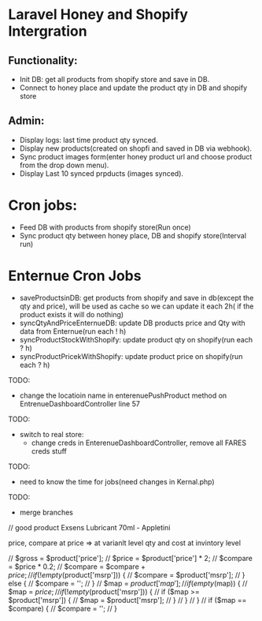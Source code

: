 # Laravel Honey and Shopify Intergration
## Functionality:
- Init DB: get all products from shopify store and save in DB.
- Connect to honey place and update the product qty in DB and shopify store
## Admin:
- Display logs: last time product qty synced.
- Display new products(created on shopfi and saved in DB via webhook).
- Sync product images form(enter honey product url and choose product from the drop down menu).
- Display Last 10 synced prpducts (images synced).


# Cron jobs:
- Feed DB with products from shopify store(Run once)
- Sync product qty between honey place, DB and shopify store(Interval run)


# Enternue Cron Jobs
- saveProductsinDB: get products from shopify and save in db(except the qty and price), will be used as cache
so we can update it each 2h( if the product exists it will do nothing)
- syncQtyAndPriceEnternueDB: update DB products price and Qty with data from Enternue(run each ! h)
- syncProductStockWithShopify: update product qty on shopify(run each ? h)
- syncProductPricekWithShopify: update product price on shopify(run each ? h)


TODO:
- change the locatioin name in enterenuePushProduct method on EntrenueDashboardController
line 57

TODO:
- switch to real store:
    - change creds in EnterenueDashboardController, remove all FARES creds stuff

TODO:
- need to know the time for jobs(need changes in Kernal.php)

TODO:
- merge branches 

// good product Exsens Lubricant 70ml - Appletini

price, compare at price => at varianlt level
qty and cost at invintory level

// $gross = $product['price'];
            // $price = $product['price'] * 2;
            // $compare = $price * 0.2;
            // $compare = $compare + $price;
            // if (!empty($product['msrp'])) {
            //     $compare = $product['msrp'];
            // } else {
            //     $compare = '';
            // }
            // $map = $product['map'];
            // if (empty($map)) {
            //     $map = $price;
            //     if (!empty($product['msrp'])) {
            //         if ($map  >=  $product['msrp']) {
            //             $map = $product['msrp'];
            //         }
            //     }
            // }
            // if ($map == $compare) {
            //     $compare = '';
            // }
